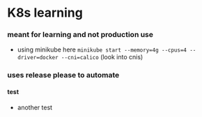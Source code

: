 # K8s learning

### meant for learning and not production use

- using minikube here `minikube start --memory=4g --cpus=4 --driver=docker --cni=calico` (look into cnis)

### uses release please to automate

#### test

- another test
